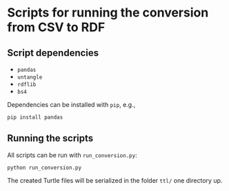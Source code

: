 # Scripts for running the conversion from CSV to RDF

## Script dependencies

- `pandas`
- `untangle`
- `rdflib`
- `bs4`

Dependencies can be installed with `pip`, e.g.,
```
pip install pandas
```

## Running the scripts

All scripts can be run with `run_conversion.py`:

```
python run_conversion.py
```

The created Turtle files will be serialized in the folder `ttl/` one directory up.